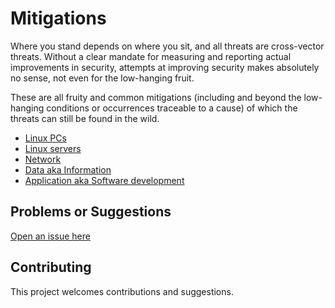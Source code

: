 # Mitigations

Where you stand depends on where you sit, and all threats are cross-vector threats. Without a clear mandate for measuring and reporting actual improvements in security, attempts at improving security makes absolutely no sense, not even for the low-hanging fruit. 

These are all fruity and common mitigations (including and beyond the low-hanging conditions or occurrences traceable to a cause) of which the threats can still be found in the wild.

* [Linux PCs](pc)
* [Linux servers](server)
* [Network](network)
* [Data aka Information](data)
* [Application aka Software development](application)

## Problems or Suggestions

[Open an issue here](https://github.com/tymyrddin/orchard/issues)

## Contributing

This project welcomes contributions and suggestions. 
